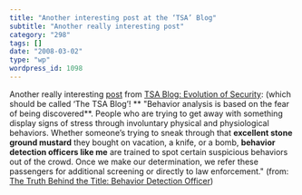 ```yaml
---
title: "Another interesting post at the ‘TSA’ Blog"
subtitle: "Another really interesting post"
category: "298"
tags: []
date: "2008-03-02"
type: "wp"
wordpress_id: 1098
---
```

Another really interesting [post](http://www.tsa.gov/blog/2008/02/truth-behind-title-behavior-detection.html) from [TSA Blog: Evolution of Security](http://www.tsa.gov/blog/index.shtm): (which should be called ‘The TSA Blog’! 
**
 "Behavior analysis is based on the fear of being discovered**. People who are trying to get away with something display signs of stress through involuntary physical and physiological behaviors. Whether someone’s trying to sneak through that **excellent stone ground mustard** they bought on vacation, a knife, or a bomb, **behavior detection officers like me** are trained to spot certain suspicious behaviors out of the crowd. Once we make our determination, we refer these passengers for additional screening or directly to law enforcement." 
 (from: [The Truth Behind the Title: Behavior Detection Officer](http://www.tsa.gov/blog/2008/02/truth-behind-title-behavior-detection.html))